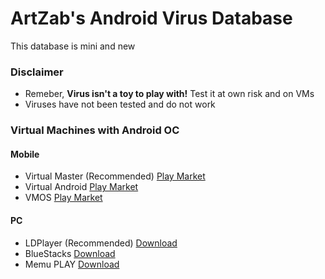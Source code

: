 # ArtZab's Android Virus Database
This database is mini and new

### Disclaimer
* Remeber, **Virus isn't a toy to play with!** Test it at own risk and on VMs
* Viruses have not been tested and do not work

### Virtual Machines with Android OC
#### Mobile
* Virtual Master (Recommended) [Play Market](https://play.google.com/store/apps/details?id=com.clone.android.dual.space)
* Virtual Android [Play Market](https://play.google.com/store/apps/details?id=com.pspace.vandroid)
* VMOS [Play Market](https://play.google.com/store/apps/details?id=com.vmos.google)
#### PC
* LDPlayer (Recommended) [Download](https://ldplayer.net)
* BlueStacks [Download](https://bluestacks.com)
* Memu PLAY [Download](https://memuplay.com)

